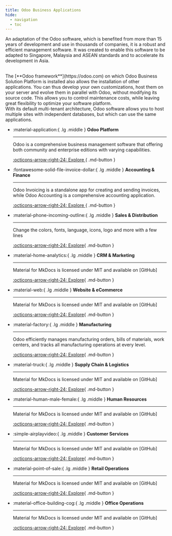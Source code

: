 ```yaml
---
title: Odoo Business Applications
hide:
  - navigation
  - toc
---
```

<script src="https://cdn.tailwindcss.com"></script>

An adaptation of the Odoo software, which is benefited from more than 15 years of development and use in thousands of companies, it is a robust and efficient management software. It was created to enable this software to be adapted to Singapore, Malaysia and ASEAN standards and to accelerate its development in Asia.

<br />
The [**Odoo framework**](https://odoo.com) on which Odoo Business Solution Platform is installed also allows the installation of other applications. You can thus develop your own customizations, host them on your server and evolve them in parallel with Odoo, without modifying its source code. This allows you to control maintenance costs, while leaving great flexibility to optimize your software platform.

<br/>
With its default multi-tenant architecture, Odoo software allows you to host multiple sites with independent databases, but which can use the same applications.

<br />
<div class="grid cards" markdown>

-   :material-application:{ .lg .middle } __Odoo Platform__

    ---

    Odoo is a comprehensive business management software that offering both community and enterprise editions with varying capabilities.

    [:octicons-arrow-right-24: Explore ](./01_platform/index.md){ .md-button }

-   :fontawesome-solid-file-invoice-dollar:{ .lg .middle } __Accounting & Finance__

    ---

    Odoo Invoicing is a standalone app for creating and sending invoices, while Odoo Accounting is a comprehensive accounting application.

    [:octicons-arrow-right-24: Explore ](./20_accounting/index.md){ .md-button }


-   :material-phone-incoming-outline:{ .lg .middle } __Sales & Distribution__

    ---

    Change the colors, fonts, language, icons, logo and more with a few lines

    [:octicons-arrow-right-24: Explore](#){ .md-button }

-   :material-home-analytics:{ .lg .middle } __CRM & Marketing__

    ---

    Material for MkDocs is licensed under MIT and available on [GitHub]

    [:octicons-arrow-right-24: Explore](#){ .md-button }

-   :material-web:{ .lg .middle } __Website & eCommerce__

    ---

    Material for MkDocs is licensed under MIT and available on [GitHub]

    [:octicons-arrow-right-24: Explore](#){ .md-button }

-   :material-factory:{ .lg .middle } __Manufacturing__

    ---
    
    Odoo efficiently manages manufacturing orders, bills of materials, work centers, and tracks all manufacturing operations at every level.

    [:octicons-arrow-right-24: Explore](./60_inventory_manufacturing/index.md){ .md-button }

-   :material-truck:{ .lg .middle } __Supply Chain & Logistics__

    ---

    Material for MkDocs is licensed under MIT and available on [GitHub]

    [:octicons-arrow-right-24: Explore](#){ .md-button }

-   :material-human-male-female:{ .lg .middle } __Human Resources__

    ---

    Material for MkDocs is licensed under MIT and available on [GitHub]

    [:octicons-arrow-right-24: Explore](#){ .md-button }

 
-   :simple-airplayvideo:{ .lg .middle } __Customer Services__

    ---

    Material for MkDocs is licensed under MIT and available on [GitHub]

    [:octicons-arrow-right-24: Explore](#){ .md-button }


-   :material-point-of-sale:{ .lg .middle } __Retail Operations__

    ---

    Material for MkDocs is licensed under MIT and available on [GitHub]

    [:octicons-arrow-right-24: Explore](#){ .md-button }

-   :material-office-building-cog:{ .lg .middle } __Office Operations__

    ---

    Material for MkDocs is licensed under MIT and available on [GitHub]

    [:octicons-arrow-right-24: Explore](#){ .md-button }


</div>
